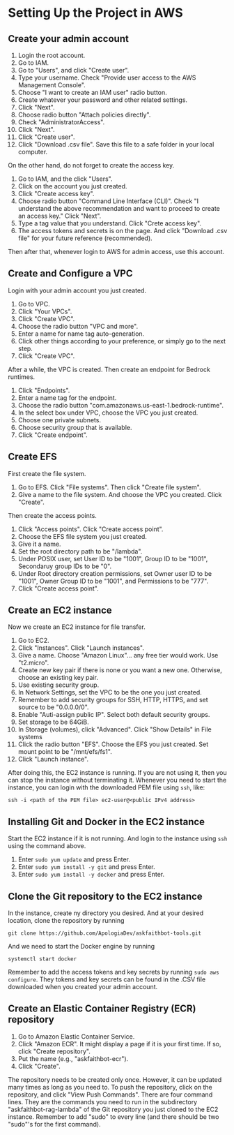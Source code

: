 # Setting Up the Project in AWS

## Create your admin account

1. Login the root account.
2. Go to IAM.
3. Go to "Users", and click "Create user".
4. Type your username. Check "Provide user access to the AWS Management Console".
5. Choose "I want to create an IAM user" radio button.
6. Create whatever your password and other related settings.
7. Click "Next".
8. Choose radio button "Attach policies directly".
9. Check "AdministratorAccess".
10. Click "Next".
11. Click "Create user".
12. Click "Download .csv file". Save this file to a safe folder in your local computer.

On the other hand, do not forget to create the access key.

1. Go to IAM, and the click "Users".
2. Click on the account you just created.
3. Click "Create access key".
4. Choose radio button "Command Line Interface (CLI)". Check "I understand the above recommendation and want to proceed to create an access key." Click "Next".
5. Type a tag value that you understand. Click "Crete access key".
6. The access tokens and secrets is on the page. And click "Download .csv file" for your future reference (recommended). 

Then after that, whenever login to AWS for admin access, use this account.

## Create and Configure a VPC

Login with your admin account you just created.

1. Go to VPC.
2. Click "Your VPCs".
3. Click "Create VPC".
4. Choose the radio button "VPC and more".
5. Enter a name for name tag auto-generation.
6. Click other things according to your preference, or simply go to the next step.
7. Click "Create VPC".

After a while, the VPC is created. Then create an endpoint for Bedrock runtimes.

1. Click "Endpoints".
2. Enter a name tag for the endpoint.
3. Choose the radio button "com.amazonaws.us-east-1.bedrock-runtime".
4. In the select box under VPC, choose the VPC you just created.
5. Choose one private subnets.
6. Choose security group that is available.
7. Click "Create endpoint".

## Create EFS

First create the file system.

1. Go to EFS. Click "File systems". Then click "Create file system".
2. Give a name to the file system. And choose the VPC you created. Click "Create".

Then create the access points.

1. Click "Access points". Click "Create access point".
2. Choose the EFS file system you just created.
3. Give it a name.
4. Set the root directory path to be "/lambda". 
5. Under POSIX user, set User ID to be "1001", Group ID to be "1001", Secondaruy group IDs to be "0".
6. Under Root directory creation permissions, set Owner user ID to be "1001", Owner Group ID to be "1001", and Permissions to be "777".
7. Click "Create access point".

## Create an EC2 instance 

Now we create an EC2 instance for file transfer. 

1. Go to EC2. 
2. Click "Instances". Click "Launch instances".
3. Give a name. Choose "Amazon Linux"... any free tier would work. Use "t2.micro".
4. Create new key pair if there is none or you want a new one. Otherwise, choose an existing key pair.
5. Use existing security group.
6. In Network Settings, set the VPC to be the one you just created.
7. Remember to add security groups for SSH, HTTP, HTTPS, and set source to be "0.0.0.0/0".
7. Enable "Auti-assign public IP". Select both default security groups.
6. Set storage to be 64GiB.
7. In Storage (volumes), click "Advanced". Click "Show Details" in File systems
8. Click the radio button "EFS". Choose the EFS you just created. Set mount point to be "/mnt/efs/fs1".
9. Click "Launch instance".

After doing this, the EC2 instance is running. If you are not using it,
then you can stop the instance without terminating it.
Whenever you need to start the instance, you can login with the 
downloaded PEM file using `ssh`, like:

```bazaar
ssh -i <path of the PEM file> ec2-user@<public IPv4 address>
```

## Installing Git and Docker in the EC2 instance

Start the EC2 instance if it is not running. And login 
to the instance using `ssh` using the command above.

1. Enter `sudo yum update` and press Enter.
2. Enter `sudo yum install -y git` and press Enter.
3. Enter `sudo yum install -y docker` and press Enter.

## Clone the Git repository to the EC2 instance

In the instance, create ny directory you desired. And at
your desired location, clone the repository by running

```bazaar
git clone https://github.com/ApologiaDev/askfaithbot-tools.git
```

And we need to start the Docker engine by running

```bazaar
systemctl start docker
```

Remember to add the access tokens and key secrets by 
running `sudo aws configure`. They tokens and key secrets can
be found in the .CSV file downloaded when you created
your admin account.

## Create an Elastic Container Registry (ECR) repository

1. Go to Amazon Elastic Container Service.
2. Click "Amazon ECR". It might display a page if it is your first time. If so, click "Create repository".
3. Put the name (e.g., "askfaithbot-ecr").
4. Click "Create".

The repository needs to be created only once. However, it can be 
updated many times as long as you need to. To push the repository,
click on the repository, and click "View Push Commands". There are
four command lines. They are the commands you need to run in the 
subdirectory "askfaithbot-rag-lambda" of the Git repository you just 
cloned to the EC2 instance. Remember to add "sudo" to every line (and there 
should be two "sudo"'s for the first command).

